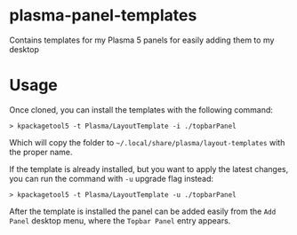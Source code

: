 # plasma-panel-templates
Contains templates for my Plasma 5 panels for easily adding them to my desktop

# Usage
Once cloned, you can install the templates with the following command:
```
> kpackagetool5 -t Plasma/LayoutTemplate -i ./topbarPanel
```
Which will copy the folder to `~/.local/share/plasma/layout-templates` with the
proper name.

If the template is already installed, but you want to apply the latest changes,
you can run the command with `-u` upgrade flag instead:
```
> kpackagetool5 -t Plasma/LayoutTemplate -u ./topbarPanel
```

After the template is installed the panel can be added easily from the `Add Panel`
desktop menu, where the `Topbar Panel` entry appears.
